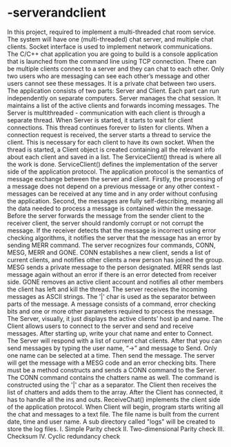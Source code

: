 # -serverandclient
In this project, required to implement a multi-threaded chat room service. The system will have one (multi-threaded) chat server, and multiple chat clients. Socket interface is used to implement network communications. The C/C++ chat application you are going to build is a console application that is launched from the command line using TCP connection. 
There can be multiple clients connect to a server and they can chat to each other. Only two users who are messaging can see each other’s message and other users cannot see these messages. It is a private chat between two users.
The application consists of two parts: Server and Client. Each part can run independently on separate computers.
Server manages the chat session. It maintains a list of the active clients and forwards incoming messages. The Server is multithreaded - communication with each client is through a separate thread. When Server is started, it starts to wait for client connections.
This thread continues forever to listen for clients. When a connection request is received, the server starts a thread to service the client. This is necessary for each client to have its own socket. When the thread is started, a Client object is created containing all the relevant info about each client and saved in a list.
The ServiceClient() thread is where all the work is done. ServiceClient() defines the implementation of the server side of the application protocol. The application protocol is the semantics of message exchange between the server and client. Firstly, the processing of a message does not depend on a previous message or any other context - messages can be received at any time and in any order without confusing the application. Second, the messages are fully self-describing, meaning all the data needed to process a message is contained within the message. Before the server forwards the message from the sender client to the receiver client, the server should randomly corrupt or not corrupt the message. If the receiver detects that the message is incorrect using error checking algorithms, it notifies the server that the message has an error by sending MERR command. The server recognizes four commands, CONN, MESG, MERR and GONE. CONN establishes a new client, sends a list of current clients, and notifies other clients a new person has joined the group. MESG sends a private message to the person designated. MERR sends last message again without an error if there is an error detected from receiver side. GONE removes an active client account and notifies all other members the client has left and kill the thread. 
The server receives the incoming messages as ASCII strings. The '|' char is used as the separator between parts of the message. A message consists of a command, error checking bits and one or more other parameters required to process the message. The Server, visually, it just displays the active clients’ host ip and name.
The Client allows users to connect to the server and send and receive messages. After starting up, write your chat name and enter to Connect. The Server will respond with a list of current chat clients. After that you can send messages by typing the user name, “->” and message to Send. Only one name can be selected at a time. Then send the message. The server will get the message with a MESG code and an error checking bits.
There must be a method constructs and sends a CONN command to the Server. The CONN command contains the chatters name as well. The command is constructed using the '|' char as a separator. The Client then receives the list of chatters and adds them to the array.
After the Client has connected, it has to handle all the ins and outs. ReceiveChat() implements the client side of the application protocol.
When Client will begin, program starts writing all the chat and messages to a text file. The file name is built from the current date, time and user name. A sub directory called "logs" will be created to store the log files.
I.	Simple Parity check
II.	Two-dimensional Parity check
III.	Checksum
IV.	Cyclic redundancy check
